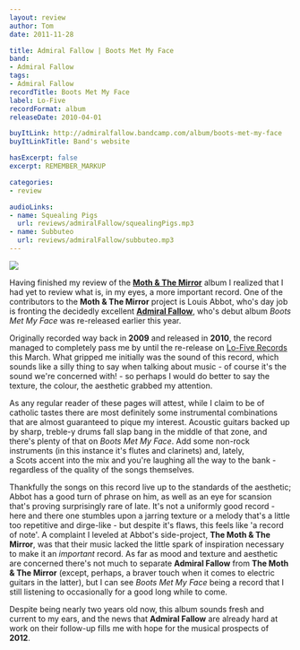 ```yaml
---
layout: review
author: Tom
date: 2011-11-28

title: Admiral Fallow | Boots Met My Face
band:
- Admiral Fallow
tags:
- Admiral Fallow
recordTitle: Boots Met My Face
label: Lo-Five
recordFormat: album
releaseDate: 2010-04-01

buyItLink: http://admiralfallow.bandcamp.com/album/boots-met-my-face
buyItLinkTitle: Band's website

hasExcerpt: false
excerpt: REMEMBER_MARKUP

categories:
- review

audioLinks:
- name: Squealing Pigs
  url: reviews/admiralFallow/squealingPigs.mp3
- name: Subbuteo
  url: reviews/admiralFallow/subbuteo.mp3
---
```


![](http://eatenbymonsters.files.wordpress.com/2011/11/2808391-admiral-fallow-boots-met-my-face-deluxe-edition.jpg?w=300)

Having finished my review of the [**Moth & The Mirror**](http://eatenbymonsters.wordpress.com/2011/11/25/honestly-this-world-the-moth-the-mirror/) album I realized that I had yet to review what is, in my eyes, a more important record. One of the contributors to the **Moth & The Mirror** project is Louis Abbot, who's day job is fronting the decidedly excellent [**Admiral Fallow**](http://admiralfallow.bandcamp.com/album/boots-met-my-face), who's debut album _Boots Met My Face_ was re-released earlier this year.

Originally recorded way back in **2009** and released in **2010**, the record managed to completely pass me by until the re-release on [Lo-Five Records](http://lo-five.com/) this March. What gripped me initially was the sound of this record, which sounds like a silly thing to say when talking about music - of course it's the sound we're concerned with! - so perhaps I would do better to say the texture, the colour, the aesthetic grabbed my attention.

As any regular reader of these pages will attest, while I claim to be of catholic tastes there are most definitely some instrumental combinations that are almost guaranteed to pique my interest. Acoustic guitars backed up by sharp, treble-y drums fall slap bang in the middle of that zone, and there's plenty of that on _Boots Met My Face_. Add some non-rock instruments (in this instance it's flutes and clarinets) and, lately, a Scots accent into the mix and you're laughing all the way to the bank - regardless of the quality of the songs themselves.

Thankfully the songs on this record live up to the standards of the aesthetic; Abbot has a good turn of phrase on him, as well as an eye for scansion that's proving surprisingly rare of late. It's not a uniformly good record - here and there one stumbles upon a jarring texture or a melody that's a little too repetitive and dirge-like - but despite it's flaws, this feels like 'a record of note'. A complaint I leveled at Abbot's side-project, **The Moth & The Mirror**, was that their music lacked the little spark of inspiration necessary to make it an _important_ record. As far as mood and texture and aesthetic are concerned there's not much to separate **Admiral Fallow** from **The Moth & The Mirror** (except, perhaps, a braver touch when it comes to electric guitars in the latter), but I can see _Boots Met My Face_ being a record that I still listening to occasionally for a good long while to come.

Despite being nearly two years old now, this album sounds fresh and current to my ears, and the news that **Admiral Fallow** are already hard at work on their follow-up fills me with hope for the musical prospects of **2012**.
